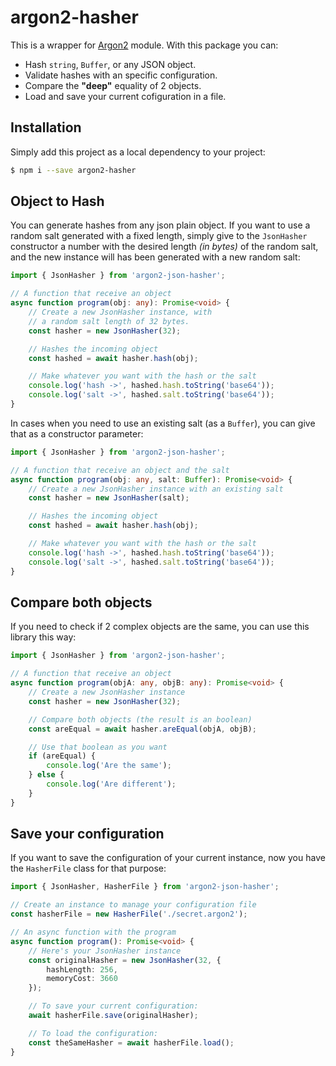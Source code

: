 # argon2-hasher

This is a wrapper for [Argon2](https://www.npmjs.com/package/argon2) module. With this package you can:
- Hash `string`, `Buffer`, or any JSON object.
- Validate hashes with an specific configuration.
- Compare the __"deep"__ equality of 2 objects.
- Load and save your current cofiguration in a file.

## Installation

Simply add this project as a local dependency to your project:
```bash
$ npm i --save argon2-hasher
```

## Object to Hash

You can generate hashes from any json plain object. If you want to use a random salt generated with a fixed length, simply give to the `JsonHasher` constructor a number with the desired length _(in bytes)_ of the random salt, and the new instance will has been generated with a new random salt:

```ts
import { JsonHasher } from 'argon2-json-hasher';

// A function that receive an object
async function program(obj: any): Promise<void> {
    // Create a new JsonHasher instance, with
    // a random salt length of 32 bytes.
    const hasher = new JsonHasher(32);

    // Hashes the incoming object
    const hashed = await hasher.hash(obj);

    // Make whatever you want with the hash or the salt
    console.log('hash ->', hashed.hash.toString('base64'));
    console.log('salt ->', hashed.salt.toString('base64'));
}
```

In cases when you need to use an existing salt (as a `Buffer`), you can give that as a constructor parameter:

```ts
import { JsonHasher } from 'argon2-json-hasher';

// A function that receive an object and the salt
async function program(obj: any, salt: Buffer): Promise<void> {
    // Create a new JsonHasher instance with an existing salt
    const hasher = new JsonHasher(salt);

    // Hashes the incoming object
    const hashed = await hasher.hash(obj);

    // Make whatever you want with the hash or the salt
    console.log('hash ->', hashed.hash.toString('base64'));
    console.log('salt ->', hashed.salt.toString('base64'));
}
```

## Compare both objects

If you need to check if 2 complex objects are the same, you can use this library this way:


```ts
import { JsonHasher } from 'argon2-json-hasher';

// A function that receive an object
async function program(objA: any, objB: any): Promise<void> {
    // Create a new JsonHasher instance
    const hasher = new JsonHasher(32);

    // Compare both objects (the result is an boolean)
    const areEqual = await hasher.areEqual(objA, objB);

    // Use that boolean as you want
    if (areEqual) {
        console.log('Are the same');
    } else {
        console.log('Are different');
    }
}
```

## Save your configuration

If you want to save the configuration of your current instance, now you have the `HasherFile` class for that purpose:

```ts
import { JsonHasher, HasherFile } from 'argon2-json-hasher';

// Create an instance to manage your configuration file
const hasherFile = new HasherFile('./secret.argon2');

// An async function with the program
async function program(): Promise<void> {
    // Here's your JsonHasher instance
    const originalHasher = new JsonHasher(32, {
        hashLength: 256,
        memoryCost: 3660
    });

    // To save your current configuration:
    await hasherFile.save(originalHasher);

    // To load the configuration:
    const theSameHasher = await hasherFile.load();
}

```